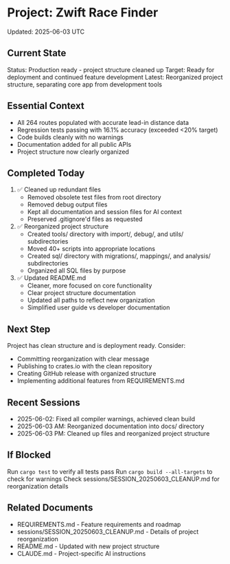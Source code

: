 # Project: Zwift Race Finder
Updated: 2025-06-03 UTC

## Current State
Status: Production ready - project structure cleaned up
Target: Ready for deployment and continued feature development
Latest: Reorganized project structure, separating core app from development tools

## Essential Context
- All 264 routes populated with accurate lead-in distance data
- Regression tests passing with 16.1% accuracy (exceeded <20% target)
- Code builds cleanly with no warnings
- Documentation added for all public APIs
- Project structure now clearly organized

## Completed Today
1. ✅ Cleaned up redundant files
   - Removed obsolete test files from root directory
   - Removed debug output files
   - Kept all documentation and session files for AI context
   - Preserved .gitignore'd files as requested
2. ✅ Reorganized project structure
   - Created tools/ directory with import/, debug/, and utils/ subdirectories
   - Moved 40+ scripts into appropriate locations
   - Created sql/ directory with migrations/, mappings/, and analysis/ subdirectories
   - Organized all SQL files by purpose
3. ✅ Updated README.md
   - Cleaner, more focused on core functionality
   - Clear project structure documentation
   - Updated all paths to reflect new organization
   - Simplified user guide vs developer documentation

## Next Step
Project has clean structure and is deployment ready. Consider:
- Committing reorganization with clear message
- Publishing to crates.io with the clean repository
- Creating GitHub release with organized structure
- Implementing additional features from REQUIREMENTS.md

## Recent Sessions
- 2025-06-02: Fixed all compiler warnings, achieved clean build
- 2025-06-03 AM: Reorganized documentation into docs/ directory
- 2025-06-03 PM: Cleaned up files and reorganized project structure

## If Blocked
Run `cargo test` to verify all tests pass
Run `cargo build --all-targets` to check for warnings
Check sessions/SESSION_20250603_CLEANUP.md for reorganization details

## Related Documents
- REQUIREMENTS.md - Feature requirements and roadmap
- sessions/SESSION_20250603_CLEANUP.md - Details of project reorganization
- README.md - Updated with new project structure
- CLAUDE.md - Project-specific AI instructions
